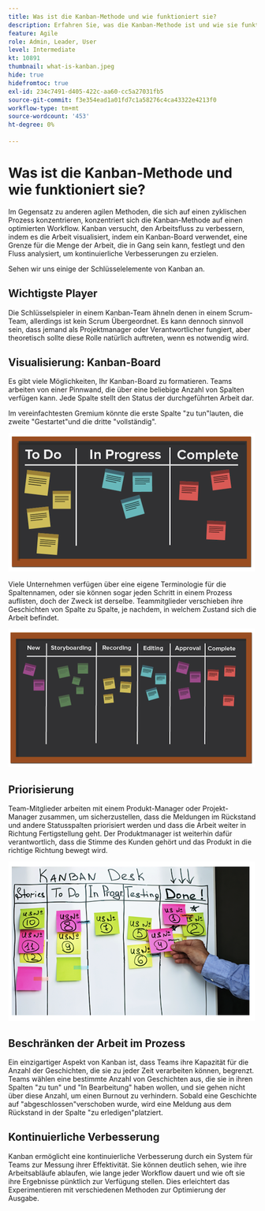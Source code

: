 ```yaml
---
title: Was ist die Kanban-Methode und wie funktioniert sie?
description: Erfahren Sie, was die Kanban-Methode ist und wie sie funktioniert.
feature: Agile
role: Admin, Leader, User
level: Intermediate
kt: 10891
thumbnail: what-is-kanban.jpeg
hide: true
hidefromtoc: true
exl-id: 234c7491-d405-422c-aa60-cc5a27031fb5
source-git-commit: f3e354ead1a01fd7c1a58276c4ca43322e4213f0
workflow-type: tm+mt
source-wordcount: '453'
ht-degree: 0%

---
```


# Was ist die Kanban-Methode und wie funktioniert sie?

Im Gegensatz zu anderen agilen Methoden, die sich auf einen zyklischen Prozess konzentrieren, konzentriert sich die Kanban-Methode auf einen optimierten Workflow. Kanban versucht, den Arbeitsfluss zu verbessern, indem es die Arbeit visualisiert, indem ein Kanban-Board verwendet, eine Grenze für die Menge der Arbeit, die in Gang sein kann, festlegt und den Fluss analysiert, um kontinuierliche Verbesserungen zu erzielen.


Sehen wir uns einige der Schlüsselelemente von Kanban an.



## Wichtigste Player

Die Schlüsselspieler in einem Kanban-Team ähneln denen in einem Scrum-Team, allerdings ist kein Scrum Übergeordnet. Es kann dennoch sinnvoll sein, dass jemand als Projektmanager oder Verantwortlicher fungiert, aber theoretisch sollte diese Rolle natürlich auftreten, wenn es notwendig wird.

## Visualisierung: Kanban-Board

Es gibt viele Möglichkeiten, Ihr Kanban-Board zu formatieren. Teams arbeiten von einer Pinnwand, die über eine beliebige Anzahl von Spalten verfügen kann. Jede Spalte stellt den Status der durchgeführten Arbeit dar.

Im vereinfachtesten Gremium könnte die erste Spalte &quot;zu tun&quot;lauten, die zweite &quot;Gestartet&quot;und die dritte &quot;vollständig&quot;.

![Blackboard und Haftnotizen](assets/agile4-01.png)

Viele Unternehmen verfügen über eine eigene Terminologie für die Spaltennamen, oder sie können sogar jeden Schritt in einem Prozess auflisten, doch der Zweck ist derselbe. Teammitglieder verschieben ihre Geschichten von Spalte zu Spalte, je nachdem, in welchem Zustand sich die Arbeit befindet.

![Blackboard und Haftnotizen](assets/agile4-02.png)

## Priorisierung

Team-Mitglieder arbeiten mit einem Produkt-Manager oder Projekt-Manager zusammen, um sicherzustellen, dass die Meldungen im Rückstand und andere Statusspalten priorisiert werden und dass die Arbeit weiter in Richtung Fertigstellung geht. Der Produktmanager ist weiterhin dafür verantwortlich, dass die Stimme des Kunden gehört und das Produkt in die richtige Richtung bewegt wird.

![Kanban Whiteboard](assets/agile4-03.png)

## Beschränken der Arbeit im Prozess

Ein einzigartiger Aspekt von Kanban ist, dass Teams ihre Kapazität für die Anzahl der Geschichten, die sie zu jeder Zeit verarbeiten können, begrenzt. Teams wählen eine bestimmte Anzahl von Geschichten aus, die sie in ihren Spalten &quot;zu tun&quot; und &quot;In Bearbeitung&quot; haben wollen, und sie gehen nicht über diese Anzahl, um einen Burnout zu verhindern. Sobald eine Geschichte auf &quot;abgeschlossen&quot;verschoben wurde, wird eine Meldung aus dem Rückstand in der Spalte &quot;zu erledigen&quot;platziert.

## Kontinuierliche Verbesserung

Kanban ermöglicht eine kontinuierliche Verbesserung durch ein System für Teams zur Messung ihrer Effektivität. Sie können deutlich sehen, wie ihre Arbeitsabläufe ablaufen, wie lange jeder Workflow dauert und wie oft sie ihre Ergebnisse pünktlich zur Verfügung stellen. Dies erleichtert das Experimentieren mit verschiedenen Methoden zur Optimierung der Ausgabe.
